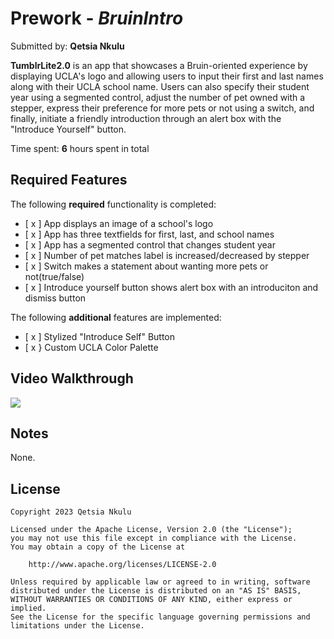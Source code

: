 # Prework - *BruinIntro*

Submitted by: **Qetsia Nkulu**

**TumblrLite2.0** is an app that showcases a Bruin-oriented experience by displaying UCLA's logo and allowing users to input their first and last names along with their UCLA school name. Users can also specify their student year using a segmented control, adjust the number of  pet owned with a stepper, express their preference for more pets or not using a switch, and finally, initiate a friendly introduction through an alert box with the "Introduce Yourself" button.

Time spent: **6** hours spent in total

## Required Features

The following **required** functionality is completed:
- [ x ] App displays an image of a school's logo
- [ x ] App has three textfields for first, last, and school names
- [ x ] App has a segmented control that changes student year
- [ x ] Number of pet matches label is increased/decreased by stepper
- [ x ] Switch makes a statement about wanting more pets or not(true/false)
- [ x ] Introduce yourself button shows alert box with an introduciton and dismiss button

The following **additional** features are implemented:

- [ x ] Stylized "Introduce Self" Button
- [ x } Custom UCLA Color Palette

## Video Walkthrough
  <div>
    <a href="https://www.loom.com/share/c84c1b6fe438437588e3490bb41ccb8c">
      <img style="max-width:300px;" src="https://cdn.loom.com/sessions/thumbnails/c84c1b6fe438437588e3490bb41ccb8c-with-play.gif">
    </a>
  </div>

## Notes

None. 

## License

    Copyright 2023 Qetsia Nkulu

    Licensed under the Apache License, Version 2.0 (the "License");
    you may not use this file except in compliance with the License.
    You may obtain a copy of the License at

        http://www.apache.org/licenses/LICENSE-2.0

    Unless required by applicable law or agreed to in writing, software
    distributed under the License is distributed on an "AS IS" BASIS,
    WITHOUT WARRANTIES OR CONDITIONS OF ANY KIND, either express or implied.
    See the License for the specific language governing permissions and
    limitations under the License.
